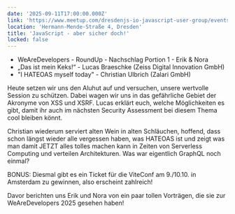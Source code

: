 ```yaml
---
date: '2025-09-11T17:00:00.000Z'
link: 'https://www.meetup.com/dresdenjs-io-javascript-user-group/events/308486097'
location: 'Hermann-Mende-Straße 4, Dresden'
title: 'JavaScript - aber sicher doch!'
locked: false
---
```

* WeAreDevelopers - RoundUp - Nachschlag Portion 1 - Erik & Nora
* „Das ist mein Keks!“ - Lucas Braeschke (Zeiss Digital Innovation GmbH)
* "I HATEOAS myself today" - Christian Ulbrich (Zalari GmbH)

Heute setzen wir uns den Aluhut auf und versuchen, unsere wertvolle Session zu schützen. Dabei wagen wir uns in das gefährliche Gebiet der Akronyme von XSS und XSRF.
Lucas erklärt euch, welche Möglichkeiten es gibt, damit ihr auch im nächsten Security Assessment bei diesem Thema cool bleiben könnt.

Christian wiederum serviert alten Wein in alten Schläuchen, hoffend, dass schon längst wieder alle vergessen haben, was HATEOAS ist und zeigt was man damit JETZT alles tolles machen kann in Zeiten von Serverless Computing und verteilen Architekturen. Was war eigentlich GraphQL noch einmal?

BONUS: Diesmal gibt es ein Ticket für die ViteConf am 9./10.10. in Amsterdam zu gewinnen, also erscheint zahlreich!

Davor berichten uns Erik und Nora von ein paar tollen Vorträgen, die sie zur WeAreDevelopers 2025 gesehen haben!
